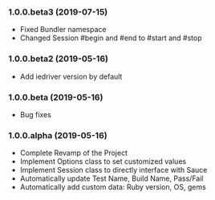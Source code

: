 ### 1.0.0.beta3 (2019-07-15)
* Fixed Bundler namespace
* Changed Session #begin and #end to #start and #stop

### 1.0.0.beta2 (2019-05-16)
* Add iedriver version by default

### 1.0.0.beta (2019-05-16)
* Bug fixes

### 1.0.0.alpha (2019-05-16)
* Complete Revamp of the Project
* Implement Options class to set customized values
* Implement Session class to directly interface with Sauce
* Automatically update Test Name, Build Name, Pass/Fail
* Automatically add custom data: Ruby version, OS, gems

